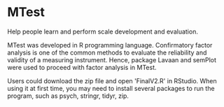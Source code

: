 # MTest 
Help people learn and perform scale development and evaluation. 

MTest was developed in R programming language. Confirmatory factor analysis is one of the common methods to evaluate the reliability and validity of a measuring instrument. Hence, package Lavaan and semPlot were used to proceed with factor analysis in MTest. 

Users could download the zip file and open 'FinalV2.R' in RStudio. When using it at first time, you may need to install several packages to run the program, such as psych, stringr, tidyr, zip.
